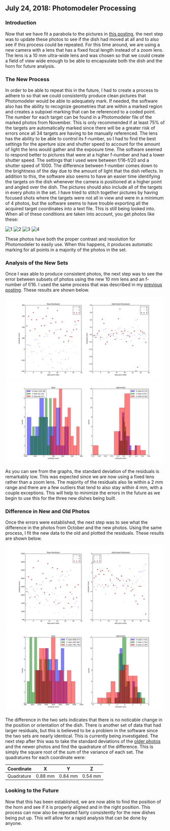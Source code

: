 ## July 24, 2018: Photomodeler Processing

### Introduction

Now that we have fit a parabola to the pictures in [this posting](../20171106_photomodeler_repeatability/index.md), the next step was to update these photos to see if the dish had moved at all and to also see if this process could be repeated. For this time around, we are using a new camera with a lens that has a fixed focal length instead of a zoom lens. The lens is a 10 mm ultra-wide lens and was chosen so that we could create a field of view wide enough to be able to encapsulate both the dish and the horn for future analysis. 

### The New Process

In order to be able to repeat this in the future, I had to create a process to adhere to so that we could consistently produce clean pictures that Photomodeler would be able to adequately mark. If needed, the software also has the ability to recognize geometries that are within a marked region and creates a subpixel marking that can be referenced to a coded point. The number for each target can be found in a Photomodeler file of the marked photos from November. This is only recommended if at least 75% of the targets are automatically marked since there will be a greater risk of errors once all 34 targets are having to be manually referenced. The lens has the ability to be able to control its f-number, so I had to find the best settings for the aperture size and shutter speed to account for the amount of light the lens would gather and the exposure time. The software seemed to respond better to pictures that were at a higher f-number and had a lower shutter speed. The settings that I used were between f/16-f/20 and a shutter speed of 1000. The difference between f-number comes down to the brightness of the day due to the amount of light that the dish reflects. In addition to this, the software also seems to have an easier time identifying the targets on the dish whenever the camera is positioned at a higher point and angled over the dish. The pictures should also include all of the targets in every photo in the set. I have tried to stitch together pictures by having focused shots where the targets were not all in view and were in a minimum of 4 photos, but the software seems to have trouble exporting all the acquired target coordinates into a text file. This is still being looked into. When all of these conditions are taken into account, you get photos like these:

![1](IMG_9276.JPG)
![2](IMG_9278.JPG)
![3](IMG_9282.JPG)
![4](IMG_9284.JPG)

These photos have both the proper contrast and resolution for Photomodeler to easily use. When this happens, it produces automatic marking for all points in a majority of the photos in the set.

### Analysis of the New Sets

Once I was able to produce consistent photos, the next step was to see the error between subsets of photos using the new 10 mm lens and an f-number of f/16. I used the same process that was described in my [previous posting](../20180614_Photogrammetry_Error_Fix/index.md). These results are shown below.

![scatter](subsets_scatter.png)
![histogram](subsets_hist.png)

As you can see from the graphs, the standard deviation of the residuals is remarkably low. This was expected since we are now using a fixed lens rather than a zoom lens. The majority of the residuals also lie within a 2 mm range and there are a few outliers that tend to also stay within 4 mm, with a couple exceptions. This will help to minimize the errors in the future as we begin to use this for the three new dishes being built.

### Difference in New and Old Photos

Once the errors were established, the next step was to see what the difference in the photos from October and the new photos. Using the same process, I fit the new data to the old and plotted the residuals. These results are shown below.

![scatter](difference_between_dates_scatter.png)
![histogram](difference_between_dates_hist.png)

The difference in the two sets indicates that there is no noticable change in the position or orientation of the dish. There is another set of data that had larger residuals, but this is believed to be a problem in the software since the two sets are nearly identical. This is currently being investigated. The next step after this was to take the standard deviations of the [older photos](../20180614_Photogrammetry_Error_Fix/index.md) and the newer photos and find the quadrature of the difference. This is simply the square root of the sum of the variance of each set. The quadratures for each coordinate were:

| Coordinate | X       | Y       | Z       |
|------------|---------|---------|---------|
| Quadrature | 0.88 mm | 0.84 mm | 0.54 mm |

### Looking to the Future

Now that this has been established, we are now able to find the position of the horn and see if it is properly aligned and in the right position. This process can now also be repeated fairly consistently for the new dishes being put up. This will allow for a rapid analysis that can be done by anyone.
